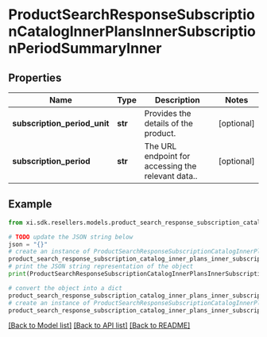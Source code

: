 # ProductSearchResponseSubscriptionCatalogInnerPlansInnerSubscriptionPeriodSummaryInner


## Properties

Name | Type | Description | Notes
------------ | ------------- | ------------- | -------------
**subscription_period_unit** | **str** | Provides the details of the product. | [optional] 
**subscription_period** | **str** | The URL endpoint for accessing the relevant data.. | [optional] 

## Example

```python
from xi.sdk.resellers.models.product_search_response_subscription_catalog_inner_plans_inner_subscription_period_summary_inner import ProductSearchResponseSubscriptionCatalogInnerPlansInnerSubscriptionPeriodSummaryInner

# TODO update the JSON string below
json = "{}"
# create an instance of ProductSearchResponseSubscriptionCatalogInnerPlansInnerSubscriptionPeriodSummaryInner from a JSON string
product_search_response_subscription_catalog_inner_plans_inner_subscription_period_summary_inner_instance = ProductSearchResponseSubscriptionCatalogInnerPlansInnerSubscriptionPeriodSummaryInner.from_json(json)
# print the JSON string representation of the object
print(ProductSearchResponseSubscriptionCatalogInnerPlansInnerSubscriptionPeriodSummaryInner.to_json())

# convert the object into a dict
product_search_response_subscription_catalog_inner_plans_inner_subscription_period_summary_inner_dict = product_search_response_subscription_catalog_inner_plans_inner_subscription_period_summary_inner_instance.to_dict()
# create an instance of ProductSearchResponseSubscriptionCatalogInnerPlansInnerSubscriptionPeriodSummaryInner from a dict
product_search_response_subscription_catalog_inner_plans_inner_subscription_period_summary_inner_from_dict = ProductSearchResponseSubscriptionCatalogInnerPlansInnerSubscriptionPeriodSummaryInner.from_dict(product_search_response_subscription_catalog_inner_plans_inner_subscription_period_summary_inner_dict)
```
[[Back to Model list]](../README.md#documentation-for-models) [[Back to API list]](../README.md#documentation-for-api-endpoints) [[Back to README]](../README.md)


